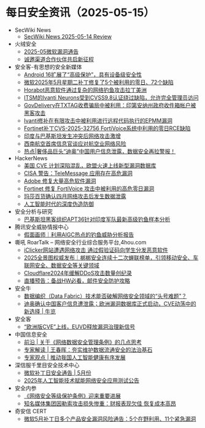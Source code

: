 # 每日安全资讯（2025-05-15）

- SecWiki News
  - [SecWiki News 2025-05-14 Review](http://www.sec-wiki.com/?2025-05-14)
- 火绒安全
  - [2025-05微软漏洞通告](https://mp.weixin.qq.com/s?__biz=MzI3NjYzMDM1Mg==&mid=2247525083&idx=1&sn=ad2dc629a1ec0c3a257554084bf70cb4)
  - [诚邀渠道合作伙伴共启新征程](https://mp.weixin.qq.com/s?__biz=MzI3NjYzMDM1Mg==&mid=2247525083&idx=2&sn=a4a6b08468b77815c4ce5d5dd51a9a10)
- 安全客-有思想的安全新媒体
  - [Android 16扩展了“高级保护”，具有设备级安全性](https://www.anquanke.com/post/id/307379)
  - [微软2025年5月星期二补丁修复了5个被利用的零日、72个缺陷](https://www.anquanke.com/post/id/307376)
  - [Horabot恶意软件通过复杂的网络钓鱼攻击拉丁美洲](https://www.anquanke.com/post/id/307373)
  - [ITSM的Ivanti Neurons受到CVSS9.8认证绕过缺陷，允许完全管理员访问](https://www.anquanke.com/post/id/307370)
  - [GovDelivery在TXTAG收费骗局中被利用：印第安纳州政府收件箱帐户被黑客攻击](https://www.anquanke.com/post/id/307367)
  - [Ivanti修补在有限攻击中被利用进行远程代码执行的EPMM漏洞](https://www.anquanke.com/post/id/307365)
  - [Fortinet补丁CVS-2025-32756 FortiVoice系统中利用的零日RCE缺陷](https://www.anquanke.com/post/id/307359)
  - [印度与巴基斯坦发生冲突后网络攻击激增](https://www.anquanke.com/post/id/307360)
  - [西南航空首席信息官谈应对航空业网络风险](https://www.anquanke.com/post/id/307356)
  - [热点|奢侈品巨头“迪奥”中国用户信息泄露，数据安全再拉警报！](https://www.anquanke.com/post/id/307352)
- HackerNews
  - [美国 CVE 计划深陷混乱，欧盟火速上线新型漏洞数据库](https://hackernews.cc/archives/58737)
  - [CISA 警告：TeleMessage 应用存在高危漏洞](https://hackernews.cc/archives/58735)
  - [Adobe 修复大量高危软件漏洞](https://hackernews.cc/archives/58733)
  - [Fortinet 修复 FortiVoice 攻击中被利用的高危零日漏洞](https://hackernews.cc/archives/58729)
  - [玛莎百货确认四月网络攻击后发生数据泄露](https://hackernews.cc/archives/58723)
  - [人工智能时代的深度伪造防御](https://hackernews.cc/archives/58718)
- 安全分析与研究
  - [巴基斯坦黑客组织APT36针对印度军队最新高级钓鱼样本分析](https://mp.weixin.qq.com/s?__biz=MzA4ODEyODA3MQ==&mid=2247491971&idx=1&sn=4aa5deb98756c592419168d836df8c04)
- 腾讯安全威胁情报中心
  - [假面画师｜利用AIGC热点的钓鱼威胁分析报告](https://mp.weixin.qq.com/s?__biz=MzI5ODk3OTM1Ng==&mid=2247510313&idx=1&sn=962d0980adaa01174ba5724ec49bab64)
- 嘶吼 RoarTalk – 网络安全行业综合服务平台,4hou.com
  - [iClicker网站遭遇网络攻击 通过假验证码向学生分发恶意软件](https://www.4hou.com/posts/xyx3)
  - [2025全景图权威发布｜梆梆安全连续十二次蝉联榜单，引领移动安全、车联网安全、数据安全等关键领域](https://www.4hou.com/posts/yzyE)
  - [Cloudflare2024年缓解DDoS攻击数量创纪录](https://www.4hou.com/posts/PGE1)
  - [直播预告：备战HW必看，邮件安全防护攻略](https://www.4hou.com/posts/wxw1)
- 安全牛
  - [数据编织（Data Fabric）技术能否破解网络安全领域的“头号难题”？](https://mp.weixin.qq.com/s?__biz=MjM5Njc3NjM4MA==&mid=2651136834&idx=1&sn=ebbd7e88bc8708d850fcc0514f3aa37f)
  - [迪奥确认中国客户信息遭泄露；欧洲漏洞数据库正式启动，CVE动荡中的新选择 | 牛览](https://mp.weixin.qq.com/s?__biz=MjM5Njc3NjM4MA==&mid=2651136834&idx=2&sn=2a8979ba8eb9cbf2c9d9ce1c99d746cc)
- 安全客
  - [“欧洲版CVE”上线，EUVD释放漏洞治理新信号](https://mp.weixin.qq.com/s?__biz=MzA5ODA0NDE2MA==&mid=2649788563&idx=1&sn=b342ee39e53f84204ba881a7b078f5ed)
- 中国信息安全
  - [前沿 | 关于《网络数据安全管理条例》的几点思考](https://mp.weixin.qq.com/s?__biz=MzA5MzE5MDAzOA==&mid=2664242492&idx=1&sn=cb9501940cc527a5e84e1ec5a7b21083)
  - [专家解读 | 王春晖：夯实维护数据流通安全的法治基石](https://mp.weixin.qq.com/s?__biz=MzA5MzE5MDAzOA==&mid=2664242492&idx=2&sn=fce1f6826148b233c728d71be9d320db)
  - [专家观点 | 推动我国人工智能健康有序发展](https://mp.weixin.qq.com/s?__biz=MzA5MzE5MDAzOA==&mid=2664242492&idx=3&sn=4717ccbec509ae6c489ccb2a449bda42)
- 深信服千里目安全技术中心
  - [微软补丁日安全通告 | 5月份](https://mp.weixin.qq.com/s?__biz=Mzg2NjgzNjA5NQ==&mid=2247524444&idx=1&sn=972c8aeeac224e3bb20753ec9e90cc7a)
  - [2025年人工智能技术赋能网络安全应用测试公告](https://mp.weixin.qq.com/s?__biz=Mzg2NjgzNjA5NQ==&mid=2247524444&idx=2&sn=5bb2ef8c9f131de1dabd809c04d09dbf)
- 安全内参
  - [《网络安全等级保护条例》迎来重要进展](https://mp.weixin.qq.com/s?__biz=MzI4NDY2MDMwMw==&mid=2247514345&idx=1&sn=1150f70faf3193bf11d21f61ee1d3666)
  - [知名媒体集团因勒索攻击损失惨重：财报表现欠佳 恢复成本高昂](https://mp.weixin.qq.com/s?__biz=MzI4NDY2MDMwMw==&mid=2247514345&idx=2&sn=a739fc5246ccfe93fc2cf92b6d66740a)
- 奇安信 CERT
  - [微软5月补丁日多个产品安全漏洞风险通告：5个在野利用、11个紧急漏洞](https://mp.weixin.qq.com/s?__biz=MzU5NDgxODU1MQ==&mid=2247503385&idx=1&sn=e4a89b9ed57857e64d2954baf50808b5)
